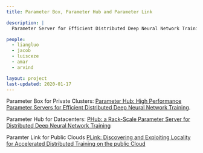 ```yaml
---
title: Parameter Box, Parameter Hub and Parameter Link

description: |
  Parameter Server for Efficient Distributed Deep Neural Network Training for Clusters, Datacenters, and the Public Cloud         

people:
  - liangluo
  - jacob
  - luisceze
  - amar
  - arvind

layout: project
last-updated: 2020-01-17
---
```


Parameter Box for Private Clusters: [Parameter Hub: High Performance Parameter Servers for Efficient Distributed Deep Neural Network Training](http://www.sysml.cc/doc/16.pdf).

Parameter Hub for Datacenters: [PHub: a Rack-Scale Parameter Server for Distributed Deep Neural Network Training](https://homes.cs.washington.edu/~arvind/papers/phub.pdf)

Paramter Link for Public Clouds [PLink: Discovering and Exploiting Locality for Accelerated Distributed Training on the public Cloud](https://homes.cs.washington.edu/~arvind/papers/plink.pdf)
